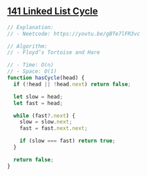## [141 Linked List Cycle](https://leetcode.com/problems/linked-list-cycle/description/)

<!-- notecardId: 1760265806231 -->

```js
// Explanation:
// - Neetcode: https://youtu.be/gBTe7lFR3vc

// Algorithm:
// - Floyd’s Tortoise and Hare

// - Time: O(n)
// - Space: O(1)
function hasCycle(head) {
  if (!head || !head.next) return false;

  let slow = head;
  let fast = head;

  while (fast?.next) {
    slow = slow.next;
    fast = fast.next.next;

    if (slow === fast) return true;
  }

  return false;
}
```
